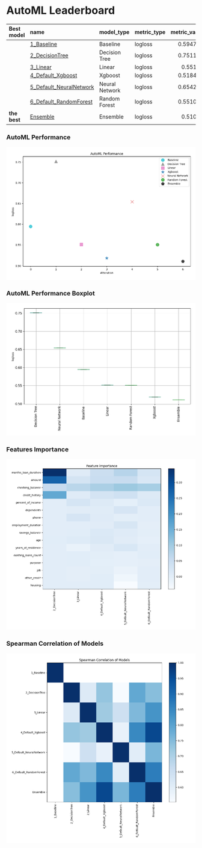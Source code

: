 # AutoML Leaderboard

| Best model   | name                                                         | model_type     | metric_type   |   metric_value |   train_time |
|:-------------|:-------------------------------------------------------------|:---------------|:--------------|---------------:|-------------:|
|              | [1_Baseline](1_Baseline/README.md)                           | Baseline       | logloss       |       0.594754 |         1.27 |
|              | [2_DecisionTree](2_DecisionTree/README.md)                   | Decision Tree  | logloss       |       0.751196 |         3.85 |
|              | [3_Linear](3_Linear/README.md)                               | Linear         | logloss       |       0.55141  |         4.88 |
|              | [4_Default_Xgboost](4_Default_Xgboost/README.md)             | Xgboost        | logloss       |       0.518423 |         2.85 |
|              | [5_Default_NeuralNetwork](5_Default_NeuralNetwork/README.md) | Neural Network | logloss       |       0.654245 |         2.88 |
|              | [6_Default_RandomForest](6_Default_RandomForest/README.md)   | Random Forest  | logloss       |       0.551099 |         3.58 |
| **the best** | [Ensemble](Ensemble/README.md)                               | Ensemble       | logloss       |       0.51086  |         1.83 |

### AutoML Performance
![AutoML Performance](ldb_performance.png)

### AutoML Performance Boxplot
![AutoML Performance Boxplot](ldb_performance_boxplot.png)

### Features Importance
![features importance across models](features_heatmap.png)



### Spearman Correlation of Models
![models spearman correlation](correlation_heatmap.png)

